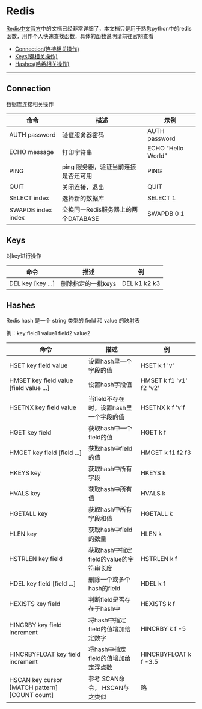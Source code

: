 # Redis

[Redis中文官方](Redis中文官方)中的文档已经非常详细了，本文档只是用于熟悉python中的redis函数，用作个人快速查找函数，具体的函数说明请前往官网查看

+ [Connection(连接相关操作)](#Connection)
+ [Keys(键相关操作)](#Keys)
+ [Hashes(哈希相关操作)](#Hashes)

___

## Connection

数据库连接相关操作

命令|描述|示例
-|-|-
AUTH password|验证服务器密码|AUTH password
ECHO message|打印字符串|ECHO "Hello World"
PING|ping 服务器，验证当前连接是否还可用|PING
QUIT|关闭连接，退出|QUIT
SELECT index|选择新的数据库|SELECT 1
SWAPDB index index|交换同一Redis服务器上的两个DATABASE|SWAPDB 0 1

## Keys

对key进行操作

命令|描述|例
-|-|-
DEL key [key ...]|删除指定的一批keys|DEL k1 k2 k3

## Hashes

Redis hash 是一个 string 类型的 field 和 value 的映射表

例：key field1 value1 field2 value2

命令|描述|例
-|-|-
HSET key field value|设置hash里一个字段的值|HSET k f 'v'
HMSET key field value [field value ...]|设置hash字段值|HMSET k f1 'v1' f2 'v2'
HSETNX key field value|当field不存在时，设置hash里一个字段的值|HSETNX k f 'v'f
HGET key field|获取hash中一个field的值|HGET k f
HMGET key field [field ...]|获取hash中field的值|HMGET k f1 f2 f3
HKEYS key|获取hash中所有字段|HKEYS k
HVALS key|获取hash中所有值|HVALS k
HGETALL key|获取hash中所有字段和值|HGETALL k
HLEN key|获取hash中field的数量|HLEN k
HSTRLEN key field|获取hash中指定field的value的字符串长度|HSTRLEN k f
HDEL key field [field ...]|删除一个或多个hash的field|HDEL k f
HEXISTS key field|判断field是否存在于hash中|HEXISTS k f
HINCRBY key field increment|将hash中指定field的值增加给定数字|HINCRBY k f -5
HINCRBYFLOAT key field increment|将hash中指定field的值增加给定浮点数|HINCRBYFLOAT k f -3.5
HSCAN key cursor [MATCH pattern] [COUNT count]|参考 SCAN命令， HSCAN与之类似|略
